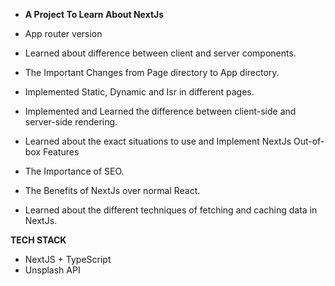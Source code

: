 - **A Project To Learn About NextJs**
  
- App router version
- Learned about difference between client and server components.
- The Important Changes from Page directory to App directory.
- Implemented Static, Dynamic and Isr in different pages.
- Implemented and Learned the difference between client-side and server-side rendering.
- Learned about the  exact situations to use and Implement NextJs Out-of-box Features
- The Importance of SEO.
- The Benefits of NextJs over normal React.
- Learned about the different techniques of fetching and caching data in NextJs.

**TECH STACK**
- NextJS + TypeScript
- Unsplash API
